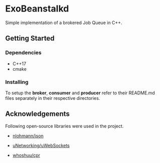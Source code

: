# ExoBeanstalkd

Simple implementation of a brokered Job Queue in C++.

## Getting Started

### Dependencies

* C++17
* cmake

### Installing

To setup the **broker**, **consumer** and **producer** refer to their README.md files separately in their respective directories.


## Acknowledgements

Following open-source libraries were used in the project.

- [nlohmann/json](https://github.com/nlohmann/json)

- [uNetworking/uWebSockets](https://github.com/uNetworking/uWebSockets)

- [whoshuu/cpr](https://github.com/whoshuu/cpr)